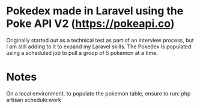 # Pokedex made in Laravel using the Poke API V2 (https://pokeapi.co)
Originally started out as a technical test as part of an interview process, but I am still adding to it to expand my Laravel skills.
The Pokedex is populated using a scheduled job to pull a group of 5 pokemon at a time.

# Notes
On a local environment, to populate the pokemon table, ensure to run:     php artisan schedule:work
